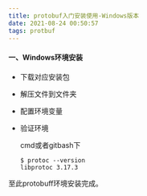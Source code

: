 ```yaml
---
title: protobuf入门安装使用-Windows版本
date: 2021-08-24 00:50:57
tags: protbuf
---
```


[Java安装文档]: https://github.com/protocolbuffers/protobuf/blob/master/src/README.md
[github仓库]: https://github.com/protocolbuffers/protobuf
[protobuf使用文档]: https://developers.google.com/protocol-buffers/docs/overview

#### 一、Windows环境安装

- 下载对应安装包

  [各版本安装包列表]: https://github.com/protocolbuffers/protobuf/releases/tag/v3.17.3

- 解压文件到文件夹 

  <!--注意：WinRAR解压到指定文件夹时解压后目录无bin目录，建议拷贝压缩包到目标文件夹下后执行解压到当前文件夹，或解压到当前文件夹后再拷贝至目标文件夹-->

- 配置环境变量

- 验证环境

  cmd或者gitbash下

  ```shell
  $ protoc --version
  libprotoc 3.17.3
  ```

至此protobuff环境安装完成。

